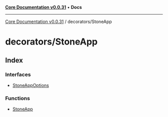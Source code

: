 [**Core Documentation v0.0.31**](../../README.md) • **Docs**

***

[Core Documentation v0.0.31](../../modules.md) / decorators/StoneApp

# decorators/StoneApp

## Index

### Interfaces

- [StoneAppOptions](interfaces/StoneAppOptions.md)

### Functions

- [StoneApp](functions/StoneApp.md)
